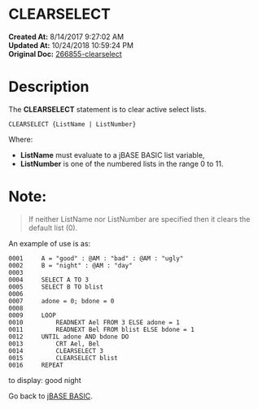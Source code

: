 # CLEARSELECT

**Created At:** 8/14/2017 9:27:02 AM  
**Updated At:** 10/24/2018 10:59:24 PM  
**Original Doc:** [266855-clearselect](https://docs.jbase.com/36868-jbase-basic/266855-clearselect)  


# Description 

The **CLEARSELECT** statement is to clear active select lists.

```
CLEARSELECT {ListName | ListNumber}
```

Where:

- **ListName** must evaluate to a jBASE BASIC list variable,
- **ListNumber** is one of the numbered lists in the range 0 to 11.


# Note:


> If neither ListName nor ListNumber are specified then it clears the default list (0).


An example of use is as:

```
0001     A = "good" : @AM : "bad" : @AM : "ugly"
0002     B = "night" : @AM : "day"
0003
0004     SELECT A TO 3
0005     SELECT B TO blist
0006
0007     adone = 0; bdone = 0
0008
0009     LOOP
0010         READNEXT Ael FROM 3 ELSE adone = 1
0011         READNEXT Bel FROM blist ELSE bdone = 1
0012     UNTIL adone AND bdone DO
0013         CRT Ael, Bel
0014         CLEARSELECT 3
0015         CLEARSELECT blist
0016     REPEAT
```

to display: good night



Go back to [jBASE BASIC](263498-jbase-basic).
